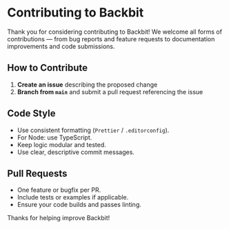 
# Contributing to Backbit

Thank you for considering contributing to Backbit! We welcome all forms of contributions — from bug reports and feature requests to documentation improvements and code submissions.

## How to Contribute

1. **Create an issue** describing the proposed change
2. **Branch from `main`** and submit a pull request referencing the issue

## Code Style

- Use consistent formatting (`Prettier` / `.editorconfig`).
- For Node: use TypeScript.
- Keep logic modular and tested.
- Use clear, descriptive commit messages.

## Pull Requests

- One feature or bugfix per PR.
- Include tests or examples if applicable.
- Ensure your code builds and passes linting.

Thanks for helping improve Backbit!
